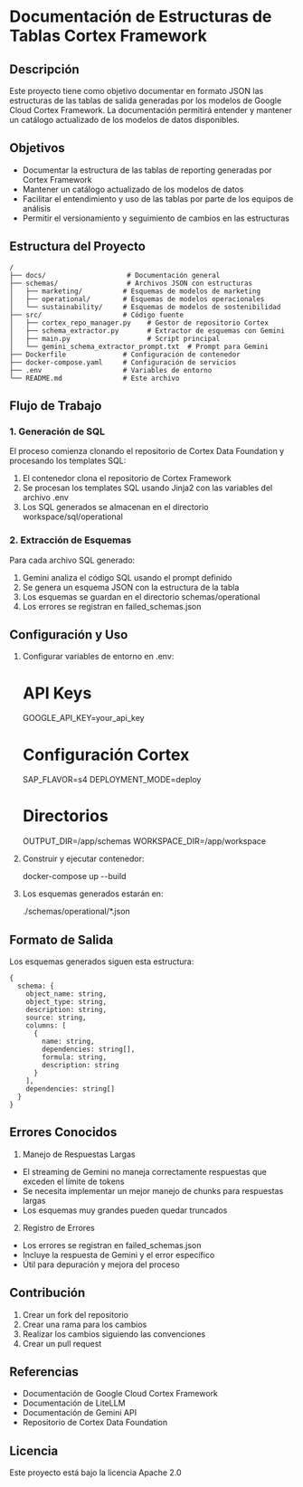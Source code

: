 # Documentación de Estructuras de Tablas Cortex Framework

## Descripción
Este proyecto tiene como objetivo documentar en formato JSON las estructuras de las tablas de salida generadas por los modelos de Google Cloud Cortex Framework. La documentación permitirá entender y mantener un catálogo actualizado de los modelos de datos disponibles.

## Objetivos
- Documentar la estructura de las tablas de reporting generadas por Cortex Framework
- Mantener un catálogo actualizado de los modelos de datos
- Facilitar el entendimiento y uso de las tablas por parte de los equipos de análisis
- Permitir el versionamiento y seguimiento de cambios en las estructuras

## Estructura del Proyecto

    /
    ├── docs/                    # Documentación general
    ├── schemas/                 # Archivos JSON con estructuras
    │   ├── marketing/          # Esquemas de modelos de marketing
    │   ├── operational/        # Esquemas de modelos operacionales  
    │   └── sustainability/     # Esquemas de modelos de sostenibilidad
    ├── src/                    # Código fuente
    │   ├── cortex_repo_manager.py    # Gestor de repositorio Cortex
    │   ├── schema_extractor.py       # Extractor de esquemas con Gemini
    │   ├── main.py                   # Script principal
    │   └── gemini_schema_extractor_prompt.txt  # Prompt para Gemini
    ├── Dockerfile              # Configuración de contenedor
    ├── docker-compose.yaml     # Configuración de servicios
    ├── .env                    # Variables de entorno
    └── README.md               # Este archivo

## Flujo de Trabajo

### 1. Generación de SQL
El proceso comienza clonando el repositorio de Cortex Data Foundation y procesando los templates SQL:

1. El contenedor clona el repositorio de Cortex Framework
2. Se procesan los templates SQL usando Jinja2 con las variables del archivo .env
3. Los SQL generados se almacenan en el directorio workspace/sql/operational

### 2. Extracción de Esquemas
Para cada archivo SQL generado:

1. Gemini analiza el código SQL usando el prompt definido
2. Se genera un esquema JSON con la estructura de la tabla
3. Los esquemas se guardan en el directorio schemas/operational
4. Los errores se registran en failed_schemas.json

## Configuración y Uso

1. Configurar variables de entorno en .env:

    # API Keys
    GOOGLE_API_KEY=your_api_key
    
    # Configuración Cortex
    SAP_FLAVOR=s4
    DEPLOYMENT_MODE=deploy
    
    # Directorios
    OUTPUT_DIR=/app/schemas
    WORKSPACE_DIR=/app/workspace

2. Construir y ejecutar contenedor:

    docker-compose up --build

3. Los esquemas generados estarán en:

    ./schemas/operational/*.json

## Formato de Salida
Los esquemas generados siguen esta estructura:

    {
      schema: {
        object_name: string,
        object_type: string,
        description: string,
        source: string,
        columns: [
          {
            name: string,
            dependencies: string[],
            formula: string,
            description: string
          }
        ],
        dependencies: string[]
      }
    }

## Errores Conocidos

1. Manejo de Respuestas Largas
- El streaming de Gemini no maneja correctamente respuestas que exceden el límite de tokens
- Se necesita implementar un mejor manejo de chunks para respuestas largas
- Los esquemas muy grandes pueden quedar truncados

2. Registro de Errores
- Los errores se registran en failed_schemas.json
- Incluye la respuesta de Gemini y el error específico
- Útil para depuración y mejora del proceso

## Contribución
1. Crear un fork del repositorio
2. Crear una rama para los cambios
3. Realizar los cambios siguiendo las convenciones
4. Crear un pull request

## Referencias
- Documentación de Google Cloud Cortex Framework
- Documentación de LiteLLM
- Documentación de Gemini API
- Repositorio de Cortex Data Foundation

## Licencia
Este proyecto está bajo la licencia Apache 2.0